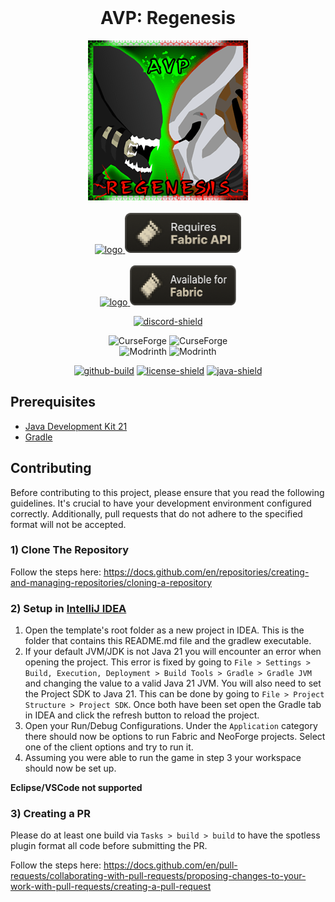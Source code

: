 [curse-downloads-shield]: https://img.shields.io/curseforge/dt/1005026
[curse-files-url]: https://www.curseforge.com/minecraft/mc-mods/avp-regenesis/files

[modrinth-downloads-shield]: https://img.shields.io/modrinth/dt/Uqo0H9FX
[modrinth-files-url]: https://modrinth.com/mod/avp-regenesis/versions/files

[discord-shield]: https://dcbadge.limes.pink/api/server/https://discord.gg/wp7mvmbkVb
[discord-url]: https://discord.gg/wp7mvmbkVb

[github-build]: https://github.com/AliensVsPredator/AVP-Regenesis/actions/workflows/build.yml/badge.svg
[github-build-url]:https://github.com/AliensVsPredator/AVP-Regenesis/actions/workflows/build.yml

[java-shield]: https://img.shields.io/badge/Made%20with-Java-ED8B00.svg
[java-url]: https://www.java.com/

[license-shield]: https://img.shields.io/badge/License-MIT-green.svg
[license-url]: https://opensource.org/licenses/MIT

[IntelliJ IDEA]: https://www.jetbrains.com/idea/
[Gradle]: https://www.gradle.org/
[Java Development Kit 21]: http://www.oracle.com/technetwork/java/javase/downloads/jdk8-downloads-2133151.html
[CurseForge]: https://preview.redd.it/i-heard-that-curseforge-rebranded-their-logo-is-it-good-or-v0-hualodaes7ka1.png?auto=webp&s=985d21b6461a7e0be2dfb5d4e3beb64401711c9e

<br>
<center>

AVP: Regenesis
=============

<img src="https://github.com/AliensVsPredator/AVP-Regenesis/blob/1.21.x/common/src/main/resources/icon.png?raw=true" alt="AVP"/>
<br><br>
<a href="https://modrinth.com/mod/azurelib"> <img src="https://azuredoom.com/cozy_64h.png" alt="logo" height="64"  width="170" /> </a>
<a href="https://modrinth.com/mod/fabric-api"> <img src="https://github.com/intergrav/devins-badges/blob/v2/assets/cozy/requires/fabric-api_64h.png?raw=true" alt="logo" height="64"  width="186"/> </a>
<br><br>
<a href="https://neoforged.net/"> <img src="https://i.imgur.com/TGnV6jv.png" alt="logo" height="64"  width="186"/> </a>
<a href="https://fabricmc.net/"> <img src="https://github.com/intergrav/devins-badges/blob/v3/assets/cozy/supported/fabric_64h.png?raw=true" alt="logo" height="64"  width="170" /> </a>


[![discord-shield]][discord-url]

<img src="https://i.imgur.com/L6vA521.png" alt="CurseForge" width="200"/>
<img src="https://img.shields.io/curseforge/dt/1005026" alt="CurseForge" width="200"/>
<br>
<img src="https://crowdin-static.downloads.crowdin.com/images/project-logo/518556/small/d0d0fa84ec9d7863f8ce01c6a4352272374.png" alt="Modrinth" width="200"/>
<img src="https://img.shields.io/modrinth/dt/Uqo0H9FX" alt="Modrinth" width="200"/>

[![github-build]][github-build-url]
[![license-shield]][license-url]
[![java-shield]][java-url]

</center>

## Prerequisites ##
* [Java Development Kit 21]
* [Gradle]

## Contributing ##
Before contributing to this project, please ensure that you read the following guidelines. It's crucial to have your development environment configured correctly. Additionally, pull requests that do not adhere to the specified format will not be accepted.

### 1) Clone The Repository ###
Follow the steps here: https://docs.github.com/en/repositories/creating-and-managing-repositories/cloning-a-repository

### 2) Setup in [IntelliJ IDEA] ###
1. Open the template's root folder as a new project in IDEA. This is the folder that contains this README.md file and the gradlew executable.
2. If your default JVM/JDK is not Java 21 you will encounter an error when opening the project. This error is fixed by going to `File > Settings > Build, Execution, Deployment > Build Tools > Gradle > Gradle JVM` and changing the value to a valid Java 21 JVM. You will also need to set the Project SDK to Java 21. This can be done by going to `File > Project Structure > Project SDK`. Once both have been set open the Gradle tab in IDEA and click the refresh button to reload the project.
3. Open your Run/Debug Configurations. Under the `Application` category there should now be options to run Fabric and NeoForge projects. Select one of the client options and try to run it.
4. Assuming you were able to run the game in step 3 your workspace should now be set up.

__**Eclipse/VSCode not supported**__

### 3) Creating a PR ###
Please do at least one build via `Tasks > build > build` to have the spotless plugin format all code before submitting the PR.

Follow the steps here: https://docs.github.com/en/pull-requests/collaborating-with-pull-requests/proposing-changes-to-your-work-with-pull-requests/creating-a-pull-request